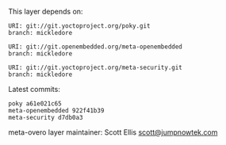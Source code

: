 This layer depends on:

    URI: git://git.yoctoproject.org/poky.git
    branch: mickledore

    URI: git://git.openembedded.org/meta-openembedded
    branch: mickledore

    URI: git://git.yoctoproject.org/meta-security.git
    branch: mickledore

Latest commits:

    poky a61e021c65
    meta-openembedded 922f41b39
    meta-security d7db0a3

meta-overo layer maintainer: Scott Ellis <scott@jumpnowtek.com>
